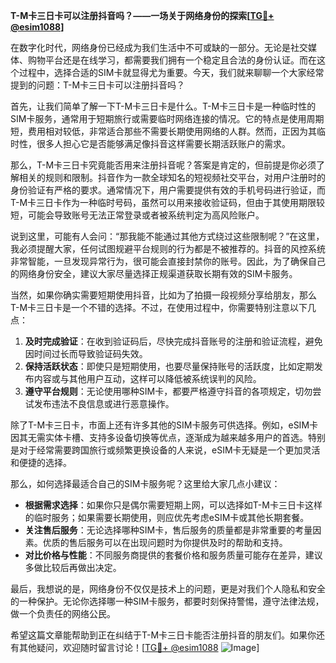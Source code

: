 **T-M卡三日卡可以注册抖音吗？——一场关于网络身份的探索[[TG💪+ @esim1088](https://t.me/s/esim1088)]**

在数字化时代，网络身份已经成为我们生活中不可或缺的一部分。无论是社交媒体、购物平台还是在线学习，都需要我们拥有一个稳定且合法的身份认证。而在这个过程中，选择合适的SIM卡就显得尤为重要。今天，我们就来聊聊一个大家经常提到的问题：T-M卡三日卡可以注册抖音吗？

首先，让我们简单了解一下T-M卡三日卡是什么。T-M卡三日卡是一种临时性的SIM卡服务，通常用于短期旅行或需要临时网络连接的情况。它的特点是使用周期短，费用相对较低，非常适合那些不需要长期使用网络的人群。然而，正因为其临时性，很多人担心它是否能够满足像抖音这样需要长期活跃账户的需求。

那么，T-M卡三日卡究竟能否用来注册抖音呢？答案是肯定的，但前提是你必须了解相关的规则和限制。抖音作为一款全球知名的短视频社交平台，对用户注册时的身份验证有严格的要求。通常情况下，用户需要提供有效的手机号码进行验证，而T-M卡三日卡作为一种临时号码，虽然可以用来接收验证码，但由于其使用期限较短，可能会导致账号无法正常登录或者被系统判定为高风险账户。

说到这里，可能有人会问：“那我能不能通过其他方式绕过这些限制呢？”在这里，我必须提醒大家，任何试图规避平台规则的行为都是不被推荐的。抖音的风控系统非常智能，一旦发现异常行为，很可能会直接封禁你的账号。因此，为了确保自己的网络身份安全，建议大家尽量选择正规渠道获取长期有效的SIM卡服务。

当然，如果你确实需要短期使用抖音，比如为了拍摄一段视频分享给朋友，那么T-M卡三日卡是一个不错的选择。不过，在使用过程中，你需要特别注意以下几点：

1. **及时完成验证**：在收到验证码后，尽快完成抖音账号的注册和验证流程，避免因时间过长而导致验证码失效。
2. **保持活跃状态**：即使只是短期使用，也要尽量保持账号的活跃度，比如定期发布内容或与其他用户互动，这样可以降低被系统误判的风险。
3. **遵守平台规则**：无论使用哪种SIM卡，都要严格遵守抖音的各项规定，切勿尝试发布违法不良信息或进行恶意操作。

除了T-M卡三日卡，市面上还有许多其他的SIM卡服务可供选择。例如，eSIM卡因其无需实体卡槽、支持多设备切换等优点，逐渐成为越来越多用户的首选。特别是对于经常需要跨国旅行或频繁更换设备的人来说，eSIM卡无疑是一个更加灵活和便捷的选择。

那么，如何选择最适合自己的SIM卡服务呢？这里给大家几点小建议：

- **根据需求选择**：如果你只是偶尔需要短期上网，可以选择如T-M卡三日卡这样的临时服务；如果需要长期使用，则应优先考虑eSIM卡或其他长期套餐。
- **关注售后服务**：无论选择哪种SIM卡，售后服务的质量都是非常重要的考量因素。优质的售后服务可以在出现问题时为你提供及时的帮助和支持。
- **对比价格与性能**：不同服务商提供的套餐价格和服务质量可能存在差异，建议多做比较后再做出决定。

最后，我想说的是，网络身份不仅仅是技术上的问题，更是对我们个人隐私和安全的一种保护。无论你选择哪一种SIM卡服务，都要时刻保持警惕，遵守法律法规，做一个负责任的网络公民。

希望这篇文章能帮助到正在纠结于T-M卡三日卡能否注册抖音的朋友们。如果你还有其他疑问，欢迎随时留言讨论！[[TG💪+ @esim1088](https://t.me/s/esim1088) ![Image](https://i.postimg.cc/4NQfJmqS/Snipaste-2025-05-13-00-14-12.png)]